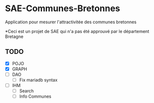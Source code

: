 # SAE-Communes-Bretonnes

Application pour mesurer l'attractivitée des communes bretonnes

*Ceci est un projet de SAE qui n'a pas été approuvé par le département Bretagne

## TODO

* [X] POJO
* [X] GRAPH
* [ ] DAO
  * [ ] Fix mariadb syntax
* [ ] IHM
  * [ ] Search
  * [ ] Info Communes

